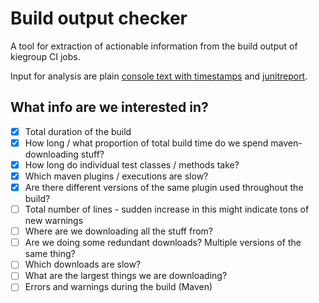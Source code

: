 # Build output checker

A tool for extraction of actionable information from the build output of kiegroup CI jobs.

Input for analysis are plain [console text with timestamps](https://rhba-jenkins.rhev-ci-vms.eng.rdu2.redhat.com/job/KIE/job/master/job/dailyBuild/job/kieAllBuild-master/lastSuccessfulBuild/timestamps/?appendLog) and [junitreport](https://rhba-jenkins.rhev-ci-vms.eng.rdu2.redhat.com/job/KIE/job/master/job/dailyBuild/job/kieAllBuild-master/lastSuccessfulBuild/testReport/api/json?tree=suites%5Bcases%5BclassName%2Cduration%2Cname%5D%5D).

## What info are we interested in?

- [x] Total duration of the build
- [x] How long / what proportion of total build time do we spend maven-downloading stuff?
- [x] How long do individual test classes / methods take?
- [x] Which maven plugins / executions are slow?
- [x] Are there different versions of the same plugin used throughout the build?
- [ ] Total number of lines - sudden increase in this might indicate tons of new warnings
- [ ] Where are we downloading all the stuff from?
- [ ] Are we doing some redundant downloads? Multiple versions of the same thing?
- [ ] Which downloads are slow?
- [ ] What are the largest things we are downloading?
- [ ] Errors and warnings during the build (Maven)
